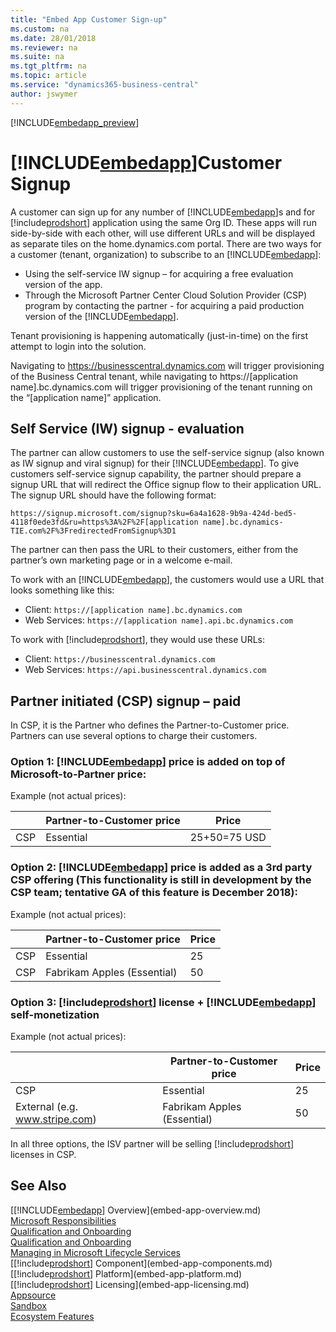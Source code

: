```yaml
---
title: "Embed App Customer Sign-up"
ms.custom: na
ms.date: 28/01/2018
ms.reviewer: na
ms.suite: na
ms.tgt_pltfrm: na
ms.topic: article
ms.service: "dynamics365-business-central"
author: jswymer
---
```

[!INCLUDE[embedapp_preview](../developer/includes/embedapp_preview.md)]

# [!INCLUDE[embedapp](../developer/includes/embedapp.md)]Customer Signup 
A customer can sign up for any number of [!INCLUDE[embedapp](../developer/includes/embedapp.md)]s and for [!include[prodshort](../developer/includes/prodshort.md)] application using the same Org ID. These apps will run side-by-side with each other, will use different URLs and will be displayed as separate tiles on the home.dynamics.com portal. 
There are two ways for a customer (tenant, organization) to subscribe to an [!INCLUDE[embedapp](../developer/includes/embedapp.md)]: 
-   Using the self-service IW signup – for acquiring a free evaluation version of the app.  
-   Through the Microsoft Partner Center Cloud Solution Provider (CSP) program by contacting the partner - for acquiring a paid production version of the [!INCLUDE[embedapp](../developer/includes/embedapp.md)].

Tenant provisioning is happening automatically (just-in-time) on the first attempt to login into the solution.

Navigating to https://businesscentral.dynamics.com will trigger provisioning of the Business Central tenant, while navigating to  https://[application name].bc.dynamics.com will trigger provisioning of the tenant running on the “[application name]” application.  
 
## Self Service (IW) signup - evaluation 
 
The partner can allow customers to use the self-service signup (also known as IW signup and viral signup) for their [!INCLUDE[embedapp](../developer/includes/embedapp.md)]. To give customers self-service signup capability, the partner should prepare a signup URL that will redirect the Office signup flow to their application URL. The signup URL should have the following format:

``` 
https://signup.microsoft.com/signup?sku=6a4a1628-9b9a-424d-bed5-4118f0ede3fd&ru=https%3A%2F%2F[application name].bc.dynamics-TIE.com%2F%3FredirectedFromSignup%3D1

``` 

The partner can then pass the URL to their customers, either from the partner’s own marketing page or in a welcome e-mail.

To work with an [!INCLUDE[embedapp](../developer/includes/embedapp.md)], the customers would use a URL that looks something like this:

-   Client: `https://[application name].bc.dynamics.com` 
-   Web Services: `https://[application name].api.bc.dynamics.com` 

To work with [!include[prodshort](../developer/includes/prodshort.md)], they would use these URLs:

-   Client: `https://businesscentral.dynamics.com` 
-   Web Services: `https://api.businesscentral.dynamics.com`  
 
## Partner initiated (CSP) signup – paid 
 
In CSP, it is the Partner who defines the Partner-to-Customer price. Partners can use several options to charge their customers.

### Option 1: [!INCLUDE[embedapp](../developer/includes/embedapp.md)] price is added on top of Microsoft-to-Partner price: 

Example (not actual prices): 

|     |Partner-to-Customer price|Price|
|-----|-----|-----|
|CSP |Essential|25+50=75 USD| 
 
### Option 2: [!INCLUDE[embedapp](../developer/includes/embedapp.md)] price is added as a 3rd party CSP offering (This functionality is still in development by the CSP team; tentative GA of this feature is December 2018): 
Example (not actual prices): 

|     |Partner-to-Customer price|Price|
|-----|-----|-----|
|CSP |Essential|25|
|CSP |Fabrikam Apples (Essential)|50| 
 
### Option 3: [!include[prodshort](../developer/includes/prodshort.md)] license + [!INCLUDE[embedapp](../developer/includes/embedapp.md)] self-monetization  
Example (not actual prices): 

|     |Partner-to-Customer price|Price|
|-----|-----|-----|
|CSP |Essential|25|
|External (e.g. www.stripe.com) |Fabrikam Apples (Essential) |50|  

 
In all three options, the ISV partner will be selling [!include[prodshort](../developer/includes/prodshort.md)] licenses in CSP.  

 
## See Also  
[[!INCLUDE[embedapp](../developer/includes/embedapp.md)] Overview](embed-app-overview.md)  
[Microsoft Responsibilities](embed-app-microsoft-responsibilities.md)   
[Qualification and Onboarding](embed-app-qualifications-onboarding.md)  
[Qualification and Onboarding](embed-app-qualifications-onboarding.md)  
[Managing in Microsoft Lifecycle Services](embed-app-lifecycle-services.md)  
[[!include[prodshort](../developer/includes/prodshort.md)] Component](embed-app-components.md)   
[[!include[prodshort](../developer/includes/prodshort.md)] Platform](embed-app-platform.md)  
[[!include[prodshort](../developer/includes/prodshort.md)] Licensing](embed-app-licensing.md)  
[Appsource](embed-app-appsource.md)  
[Sandbox](embed-app-sandbox.md)  
[Ecosystem Features](embed-app-ecosystem.md) 


